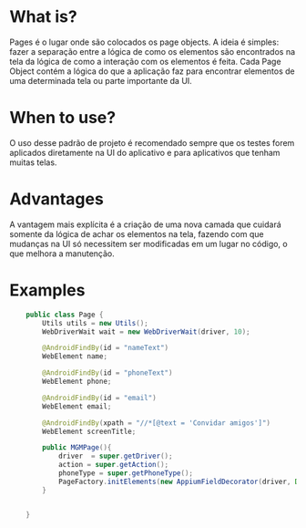 # What is?
Pages é o lugar onde são colocados os page objects. A ideia é
simples: fazer a separação entre a lógica de como os
elementos são encontrados
na tela da lógica de como a interação com os elementos é feita.
Cada Page Object contém a lógica do que a aplicação faz para
encontrar elementos de uma determinada tela ou parte importante
da UI.
# When to use?
O uso desse padrão de projeto é recomendado sempre que os
testes forem aplicados diretamente na UI do aplicativo
e para aplicativos que tenham muitas telas.
# Advantages
A vantagem mais explícita é a criação de uma nova camada
que cuidará somente da lógica de achar os elementos na tela,
fazendo com que mudanças na UI só necessitem ser
modificadas em um lugar no código, o que melhora a
manutenção.
# Examples
```java
    public class Page {
        Utils utils = new Utils();
        WebDriverWait wait = new WebDriverWait(driver, 10);

        @AndroidFindBy(id = "nameText")
        WebElement name;

        @AndroidFindBy(id = "phoneText")
        WebElement phone;

        @AndroidFindBy(id = "email")
        WebElement email;

        @AndroidFindBy(xpath = "//*[@text = 'Convidar amigos']")
        WebElement screenTitle;

        public MGMPage(){
            driver  = super.getDriver();
            action = super.getAction();
            phoneType = super.getPhoneType();
            PageFactory.initElements(new AppiumFieldDecorator(driver, Duration.ofSeconds(utils.getTimeout())), this);
        }


    }
```